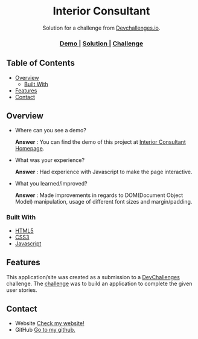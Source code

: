 <!-- Please update value in the {}  -->

<h1 align="center">Interior Consultant</h1>

<div align="center">
   Solution for a challenge from  <a href="http://devchallenges.io" target="_blank">Devchallenges.io</a>.
</div>

<div align="center">
  <h3>
    <a href="https://rajtanu1.github.io/Interior-Consultant-devChallenges">
      Demo
    </a>
    <span> | </span>
    <a href="https://devchallenges.io/solutions/iN4xKCDV6R5HqcmJ5MSO">
      Solution
    </a>
    <span> | </span>
    <a href="https://devchallenges.io/challenges/Jymh2b2FyebRTUljkNcb">
      Challenge
    </a>
  </h3>
</div>

<!-- TABLE OF CONTENTS -->

## Table of Contents

- [Overview](#overview)
  - [Built With](#built-with)
- [Features](#features)
- [Contact](#contact)

<!-- OVERVIEW -->

## Overview

- Where can you see a demo?
 
  **Answer** : You can find the demo of this project at [Interior Consultant Homepage](https://rajtanu1.github.io/Interior-Consultant-devChallenges).

- What was your experience?
 
  **Answer** : Had experience with Javascript to make the page interactive.

- What you learned/improved?
  
  **Answer** : Made improvements in regards to DOM(Document Object Model) manipulation, usage of different font sizes and margin/padding.

### Built With

<!-- This section should list technologies that you built your project using. Here are a few examples.-->

- [HTML5](https://html5.org/)
- [CSS3](https://css3.com/)
- [Javascript](https://javascript.com/)

## Features

<!-- List the features of your application or follow the template. Don't share the figma file here :) -->

This application/site was created as a submission to a [DevChallenges](https://devchallenges.io/challenges) challenge. The [challenge](https://devchallenges.io/challenges/wBunSb7FPrIepJZAg0sY) was to build an application to complete the given user stories.

## Contact

- Website [Check my website!](https://rajtanuchakravarty.onrender.com)
- GitHub [Go to my github.](https://github.com/Rajtanu1)

